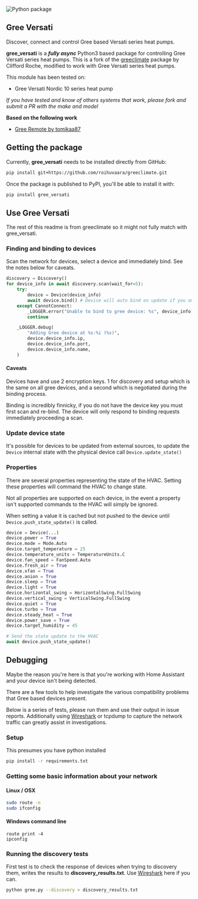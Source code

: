 ![Python package](https://github.com/roihuvaara/greeclimate/workflows/Python%20package/badge.svg)

## Gree Versati

Discover, connect and control Gree based Versati series heat pumps.

**gree_versati** is a ***fully async*** Python3 based package for controlling Gree Versati series heat pumps. This is a fork of the [greeclimate](https://github.com/cmroche/greeclimate) package by Clifford Roche, modified to work with Gree Versati series heat pumps.

This module has been tested on:

- Gree Versati Nordic 10 series heat pump

_If you have tested and know of others systems that work, please fork and submit a PR with the make and model_

**Based on the following work**

- [Gree Remote by tomikaa87](https://github.com/tomikaa87/gree-remote)

## Getting the package

Currently, **gree_versati** needs to be installed directly from GitHub:

```bash
pip install git+https://github.com/roihuvaara/greeclimate.git
```

Once the package is published to PyPI, you'll be able to install it with:

```bash
pip install gree_versati
```

## Use Gree Versati

The rest of this readme is from greeclimate so it might not fully match with gree_versati.

### Finding and binding to devices

Scan the network for devices, select a device and immediately bind. See the notes below for caveats.

```python
discovery = Discovery()
for device_info in await discovery.scan(wait_for=5):
    try:
        device = Device(device_info)
        await device.bind() # Device will auto bind on update if you omit this step
    except CannotConnect:
        _LOGGER.error("Unable to bind to gree device: %s", device_info)
        continue

    _LOGGER.debug(
        "Adding Gree device at %s:%i (%s)",
        device.device_info.ip,
        device.device_info.port,
        device.device_info.name,
    )
```

#### Caveats

Devices have and use 2 encryption keys. 1 for discovery and setup which is the same on all gree devices, and a second which is negotiated during the binding process.

Binding is incredibly finnicky, if you do not have the device key you must first scan and re-bind. The device will only respond to binding requests immediately proceeding a scan.

### Update device state

It's possible for devices to be updated from external sources, to update the `Device` internal state with the physical device call `Device.update_state()`

### Properties

There are several properties representing the state of the HVAC. Setting these properties will command the HVAC to change state.

Not all properties are supported on each device, in the event a property isn't supported commands to the HVAC will simply be ignored.

When setting a value it is cached but not pushed to the device until `Device.push_state_update()` is called.

```python
device = Device(...)
device.power = True
device.mode = Mode.Auto
device.target_temperature = 25
device.temperature_units = TemperatureUnits.C
device.fan_speed = FanSpeed.Auto
device.fresh_air = True
device.xfan = True
device.anion = True
device.sleep = True
device.light = True
device.horizontal_swing = HorizontalSwing.FullSwing
device.vertical_swing = VerticalSwing.FullSwing
device.quiet = True
device.turbo = True
device.steady_heat = True
device.power_save = True
device.target_humidity = 45

# Send the state update to the HVAC
await device.push_state_update()
```

## Debugging

Maybe the reason you're here is that you're working with Home Assistant and your device isn't being detected.

There are a few tools to help investigate the various compatibility problems that Gree based devices present.

Below is a series of tests, please run them and use their output in issue reports. Additionally using [Wireshark](https://www.wireshark.org) or tcpdump to capture the network traffic can greatly assist in investigations.

### Setup

This presumes you have python installed

```bash
pip install -r requirements.txt
```

### Getting some basic information about your network
#### Linux / OSX
```bash
sudo route -n
sudo ifconfig
```
#### Windows command line
```
route print -4
ipconfig
```

### Running the discovery tests

First test is to check the response of devices when trying to discovery them, writes the results to **discovery_results.txt**. Use [Wireshark](https://www.wireshark.org) here if you can.

```bash
python gree.py --discovery > discovery_results.txt
```

